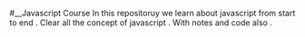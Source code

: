 #__Javascript Course
In this repositoruy we learn about javascript from start to end .
Clear all the concept of javascript .
With notes and code also .
